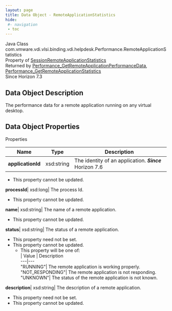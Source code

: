 ```yaml
---
layout: page
title: Data Object - RemoteApplicationStatistics
hide:
 #- navigation
 - toc
---
```






Java Class
    com.vmware.vdi.vlsi.binding.vdi.helpdesk.Performance.RemoteApplicationStatistics  
Property of
     [SessionRemoteApplicationStatistics](vdi.helpdesk.Performance.SessionRemoteApplicationStatistics.md#field_detail)  
Returned by
     [Performance_GetRemoteApplicationPerformanceData](vdi.helpdesk.Performance.md#getRemoteApplicationPerformanceData), [Performance_GetRemoteApplicationStatistics](vdi.helpdesk.Performance.md#getRemoteApplicationStatistics)  
Since 
    Horizon 7.3

## Data Object Description 

The performance data for a remote application running on any virtual desktop. 

## Data Object Properties

Properties

Name |  Type |  Description   
---|---|---  
**applicationId**|  xsd:string|  The identity of an application.  **_Since_** Horizon 7.6  


* This property cannot be updated.

  
**processId**|  xsd:long|  The process Id.   


* This property cannot be updated.

  
**name**|  xsd:string|  The name of a remote application.   


* This property cannot be updated.

  
**status**|  xsd:string|  The status of a remote application.   


* This property need not be set.
* This property cannot be updated.
  * This property will be one of:  
|  Value |  Description   
---|---  
"RUNNING"| The remote application is working properly.  
"NOT_RESPONDING"| The remote application is not responding.  
"UNKNOWN"| The status of the remote application is not known.  

  
**description**|  xsd:string|  The description of a remote application.   


* This property need not be set.
* This property cannot be updated.

  
  
  
 
  
  


